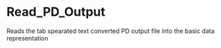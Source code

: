 # Read_PD_Output
Reads the tab spearated text converted PD output file into the basic data representation
